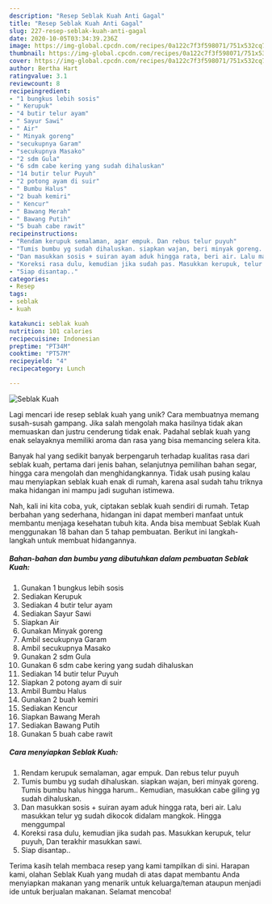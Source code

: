 ```yaml
---
description: "Resep Seblak Kuah Anti Gagal"
title: "Resep Seblak Kuah Anti Gagal"
slug: 227-resep-seblak-kuah-anti-gagal
date: 2020-10-05T03:34:39.236Z
image: https://img-global.cpcdn.com/recipes/0a122c7f3f598071/751x532cq70/seblak-kuah-foto-resep-utama.jpg
thumbnail: https://img-global.cpcdn.com/recipes/0a122c7f3f598071/751x532cq70/seblak-kuah-foto-resep-utama.jpg
cover: https://img-global.cpcdn.com/recipes/0a122c7f3f598071/751x532cq70/seblak-kuah-foto-resep-utama.jpg
author: Bertha Hart
ratingvalue: 3.1
reviewcount: 8
recipeingredient:
- "1 bungkus lebih sosis"
- " Kerupuk"
- "4 butir telur ayam"
- " Sayur Sawi"
- " Air"
- " Minyak goreng"
- "secukupnya Garam"
- "secukupnya Masako"
- "2 sdm Gula"
- "6 sdm cabe kering yang sudah dihaluskan"
- "14 butir telur Puyuh"
- "2 potong ayam di suir"
- " Bumbu Halus"
- "2 buah kemiri"
- " Kencur"
- " Bawang Merah"
- " Bawang Putih"
- "5 buah cabe rawit"
recipeinstructions:
- "Rendam kerupuk semalaman, agar empuk. Dan rebus telur puyuh"
- "Tumis bumbu yg sudah dihaluskan. siapkan wajan, beri minyak goreng. Tumis bumbu halus hingga harum.. Kemudian, masukkan cabe giling yg sudah dihaluskan."
- "Dan masukkan sosis + suiran ayam aduk hingga rata, beri air. Lalu masukkan telur yg sudah dikocok didalam mangkok. Hingga menggumpal"
- "Koreksi rasa dulu, kemudian jika sudah pas. Masukkan kerupuk, telur puyuh, Dan terakhir masukkan sawi."
- "Siap disantap.."
categories:
- Resep
tags:
- seblak
- kuah

katakunci: seblak kuah 
nutrition: 101 calories
recipecuisine: Indonesian
preptime: "PT34M"
cooktime: "PT57M"
recipeyield: "4"
recipecategory: Lunch

---
```



![Seblak Kuah](https://img-global.cpcdn.com/recipes/0a122c7f3f598071/751x532cq70/seblak-kuah-foto-resep-utama.jpg)

Lagi mencari ide resep seblak kuah yang unik? Cara membuatnya memang susah-susah gampang. Jika salah mengolah maka hasilnya tidak akan memuaskan dan justru cenderung tidak enak. Padahal seblak kuah yang enak selayaknya memiliki aroma dan rasa yang bisa memancing selera kita.

Banyak hal yang sedikit banyak berpengaruh terhadap kualitas rasa dari seblak kuah, pertama dari jenis bahan, selanjutnya pemilihan bahan segar, hingga cara mengolah dan menghidangkannya. Tidak usah pusing kalau mau menyiapkan seblak kuah enak di rumah, karena asal sudah tahu triknya maka hidangan ini mampu jadi suguhan istimewa.




Nah, kali ini kita coba, yuk, ciptakan seblak kuah sendiri di rumah. Tetap berbahan yang sederhana, hidangan ini dapat memberi manfaat untuk membantu menjaga kesehatan tubuh kita. Anda bisa membuat Seblak Kuah menggunakan 18 bahan dan 5 tahap pembuatan. Berikut ini langkah-langkah untuk membuat hidangannya.

<!--inarticleads1-->

##### Bahan-bahan dan bumbu yang dibutuhkan dalam pembuatan Seblak Kuah:

1. Gunakan 1 bungkus lebih sosis
1. Sediakan  Kerupuk
1. Sediakan 4 butir telur ayam
1. Sediakan  Sayur Sawi
1. Siapkan  Air
1. Gunakan  Minyak goreng
1. Ambil secukupnya Garam
1. Ambil secukupnya Masako
1. Gunakan 2 sdm Gula
1. Gunakan 6 sdm cabe kering yang sudah dihaluskan
1. Sediakan 14 butir telur Puyuh
1. Siapkan 2 potong ayam di suir
1. Ambil  Bumbu Halus
1. Gunakan 2 buah kemiri
1. Sediakan  Kencur
1. Siapkan  Bawang Merah
1. Sediakan  Bawang Putih
1. Gunakan 5 buah cabe rawit




<!--inarticleads2-->

##### Cara menyiapkan Seblak Kuah:

1. Rendam kerupuk semalaman, agar empuk. Dan rebus telur puyuh
1. Tumis bumbu yg sudah dihaluskan. siapkan wajan, beri minyak goreng. Tumis bumbu halus hingga harum.. Kemudian, masukkan cabe giling yg sudah dihaluskan.
1. Dan masukkan sosis + suiran ayam aduk hingga rata, beri air. Lalu masukkan telur yg sudah dikocok didalam mangkok. Hingga menggumpal
1. Koreksi rasa dulu, kemudian jika sudah pas. Masukkan kerupuk, telur puyuh, Dan terakhir masukkan sawi.
1. Siap disantap..




Terima kasih telah membaca resep yang kami tampilkan di sini. Harapan kami, olahan Seblak Kuah yang mudah di atas dapat membantu Anda menyiapkan makanan yang menarik untuk keluarga/teman ataupun menjadi ide untuk berjualan makanan. Selamat mencoba!
